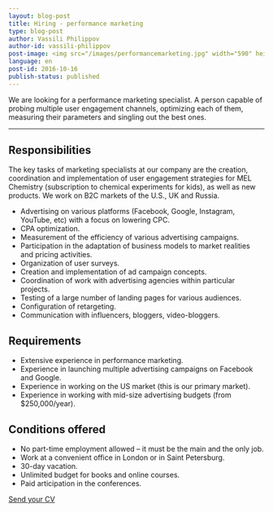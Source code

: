 ```yaml
---
layout: blog-post
title: Hiring - performance marketing
type: blog-post
author: Vassili Philippov
author-id: vassili-philippov
post-image: <img src="/images/performancemarketing.jpg" width="590" height="350" alt="Performance Marketing">
language: en
post-id: 2016-10-16
publish-status: published
---
```

We are looking for a performance marketing specialist.
A person capable of probing multiple user engagement channels, optimizing each of them, measuring their parameters and singling out the best ones.
<!-- more -->

---

## Responsibilities

The key tasks of marketing specialists at our company are the creation, coordination and implementation of user engagement strategies for MEL Chemistry (subscription to chemical experiments for kids), as well as new products. We work on B2C markets of the U.S., UK and Russia.

* Advertising on various platforms (Facebook, Google, Instagram, YouTube, etc) with a focus on lowering CPC.
* CPA optimization.
* Measurement of the efficiency of various advertising campaigns.
* Participation in the adaptation of business models to market realities and pricing activities.
* Organization of user surveys.
* Creation and implementation of ad campaign concepts.
* Coordination of work with advertising agencies within particular projects.
* Testing of a large number of landing pages for various audiences.
* Configuration of retargeting.
* Communication with influencers, bloggers, video-bloggers.

## Requirements

* Extensive experience in performance marketing.
* Experience in launching multiple advertising campaigns on Facebook and Google.
* Experience in working on the US market (this is our primary market).
* Experience in working with mid-size advertising budgets (from $250,000/year).

## Conditions offered

* No part-time employment allowed – it must be the main and the only job.
* Work at a convenient office in London or in Saint Petersburg.
* 30-day vacation.
* Unlimited budget for books and online courses.
* Paid articipation in the  conferences.

<a class="btn btn-primary btn-lg active" href="mailto:jobs@melscience.com" role="button">Send your CV</a>
